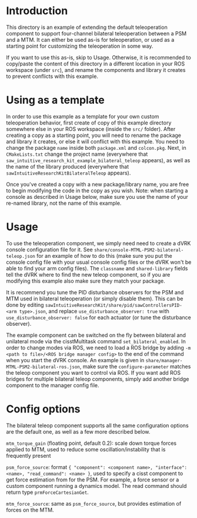 # Introduction

This directory is an example of extending the default teleoperation component to support four-channel bilateral teleoperation between a PSM and a MTM. It can either be used as-is for teleoperation, or used as a starting point for customizing the teleoperation in some way.

If you want to use this as-is, skip to Usage. Otherwise, it is recommended to copy/paste the content of this directory in a different location in your ROS workspace (under `src`), and rename the components and library it creates to prevent conflicts with this example.

# Using as a template

In order to use this example as a template for your own custom teleoperation behavior, first create of copy of this example directory somewhere else in your ROS workspace (inside the `src/` folder). After creating a copy as a starting point, you will need to rename the package and library it creates, or else it will conflict with this example. You need to change the package `name` inside both `package.xml` and `colcon.pkg`. Next, in `CMakeLists.txt` change the project name (everywhere that `saw_intuitive_research_kit_example_bilateral_teleop` appears), as well as the name of the library produced (everywhere that `sawIntuitiveResearchKitBilateralTeleop` appears).

Once you've created a copy with a new package/library name, you are free to begin modifying the code in the copy as you wish. Note: when starting a console as described in Usage below, make sure you use the name of your re-named library, not the name of this example.

# Usage

To use the teleoperation component, we simply need need to create a dVRK console configuration file for it. See `share/console-MTML-PSM2-bilateral-teleop.json` for an example of how to do this (make sure you put the console config file with your usual console config files or the dVRK won't be able to find your arm config files). The `classname` and `shared-library` fields tell the dVRK where to find the new teleop component, so if you are modifying this example also make sure they match your package.

It is recommend you tune the PID disturbance observers for the PSM and MTM used in bilateral teleoperation (or simply disable them). This can be done by editing `sawIntuitiveResearchKit/share/pid/sawControllersPID-<arm type>.json`, and replace `use_disturbance_observer: true` with `use_disturbance_observer: false` for each actuator (or tune the disturbance observer).

The example component can be switched on the fly between bilateral and unilateral mode via the cisstMultitask command `set_bilateral_enabled`. In order to change modes via ROS, we need to load a ROS bridge by adding `-m <path to file>/<ROS bridge manager config>` to the end of the command when you start the dVRK console. An example is given in `share/manager-MTML-PSM2-bilateral-ros.json`, make sure the `configure-parameter` matches the teleop component you want to control via ROS. If you want add ROS bridges for multiple bilateral teleop components, simply add another bridge component to the manager config file.

# Config options

The bilateral teleop component supports all the same configuration options are the default one, as well as a few more described below.

`mtm_torque_gain` (floating point, default 0.2): scale down torque forces applied to MTM, used to reduce some oscillation/instability that is frequently present

`psm_force_source`: format `{ "component": <component name>, "interface": <name>, "read_command": <name> }`, used to specify a cisst component to get force estimation from for the PSM. For example, a force sensor or a custom component running a dynamics model. The read command should return type `prmForceCartesianGet`.

`mtm_force_source`: same as `psm_force_source`, but provides estimation of forces on the MTM.
